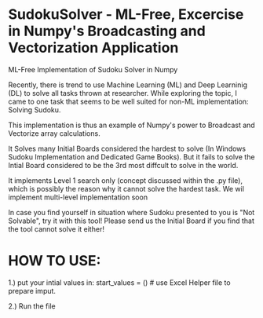 # SudokuSolver - ML-Free, Excercise in Numpy's Broadcasting and Vectorization Application
ML-Free Implementation of Sudoku Solver in Numpy

Recently, there is trend to use Machine Learning (ML) and Deep Learninig (DL) to solve all tasks thrown at researcher. While exploring the topic, I came to one task that seems to be well suited for non-ML implementation: Solving Sudoku.

This implementation is thus an example of Numpy's power to Broadcast and Vectorize array calculations.

It Solves many Initial Boards considered the hardest to solve (In Windows Sudoku Implementation and Dedicated Game Books). But it fails to solve the Intial Board considered to be the 3rd most diffcult to solve in the world.

It implements Level 1 search only (concept discussed within the .py file), which is possibly the reason why it cannot solve the hardest task. We wil implement multi-level implementation soon

In case you find yourself in situation where Sudoku presented to you is "Not Solvable", try it with this tool! Please send us the Initial Board if you find that the tool cannot solve it either!

# HOW TO USE:

1.) put your intial values in:
start_values = () # use Excel Helper file to prepare imput.

2.) Run the file
